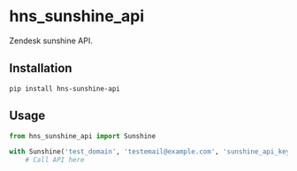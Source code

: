 # hns_sunshine_api
Zendesk sunshine API.

## Installation
`pip install hns-sunshine-api`

## Usage
```python
from hns_sunshine_api import Sunshine

with Sunshine('test_domain', 'testemail@example.com', 'sunshine_api_key') as shine:
    # Call API here
```
